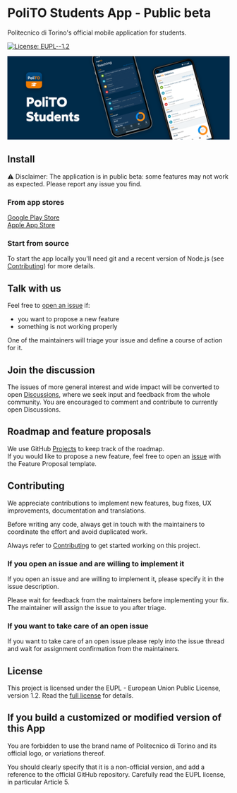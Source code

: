 # PoliTO Students App - Public beta

Politecnico di Torino's official mobile application for students.

[![License: EUPL--1.2](https://img.shields.io/badge/License-EUPL--1.2-brightgreen.svg)](./LICENSE.md)

![Hero image with iOS and Android screenshots](./assets/readme-hero.png)

## Install

⚠️ Disclaimer: The application is in public beta: some features may not work as expected. Please report any issue you find.

### From app stores

[Google Play Store](https://play.google.com/store/apps/details?id=it.polito.students)  
[Apple App Store](https://testflight.apple.com/join/7e7wafnF)

### Start from source

To start the app locally you'll need git and a recent version of Node.js (see [Contributing](./CONTRIBUTING.md#project-setup)) for more details.

## Talk with us

Feel free to [open an issue](https://github.com/polito/students-app/issues/new/choose) if:

- you want to propose a new feature
- something is not working properly

One of the maintainers will triage your issue and define a course of action for it.

## Join the discussion

The issues of more general interest and wide impact will be converted to open [Discussions](https://github.com/polito/students-app/discussions), where we seek input and feedback from the whole community. You are encouraged to comment and contribute to currently open Discussions.

## Roadmap and feature proposals

We use GitHub [Projects](https://github.com/orgs/polito/projects/2) to keep track of the roadmap.  
If you would like to propose a new feature, feel free to open an [issue](https://github.com/polito/students-app/issues/new) with the Feature Proposal template.

## Contributing

We appreciate contributions to implement new features, bug fixes, UX improvements, documentation and translations.

Before writing any code, always get in touch with the maintainers to coordinate the effort and avoid duplicated work.

Always refer to [Contributing](./CONTRIBUTING.md) to get started working on this project.

### If you open an issue and are willing to implement it

If you open an issue and are willing to implement it, please specify it in the issue description.

Please wait for feedback from the maintainers before implementing your fix. The maintainer will assign the issue to you after triage.

### If you want to take care of an open issue

If you want to take care of an open issue please reply into the issue thread and wait for assignment confirmation from the maintainers.

## License

This project is licensed under the EUPL - European Union Public License, version 1.2. Read the [full license](./LICENSE.md) for details.

## If you build a customized or modified version of this App

You are forbidden to use the brand name of Politecnico di Torino and its official logo, or variations thereof.

You should clearly specify that it is a non-official version, and add a reference to the official GitHub repository. Carefully read the EUPL license, in particular Article 5.
